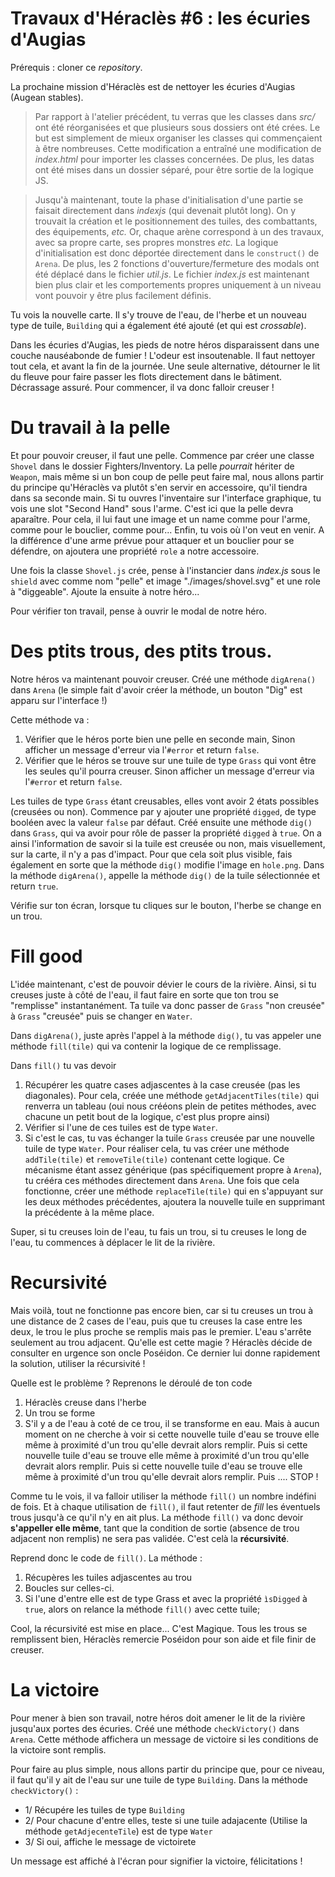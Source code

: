 # Travaux d'Héraclès #6 : les écuries d'Augias
 
Prérequis : cloner ce *repository*.

La prochaine mission d'Héraclès est de nettoyer les écuries d'Augias (Augean stables).

> Par rapport à l'atelier précédent, tu verras que les classes dans *src/* ont été réorganisées et que plusieurs sous dossiers ont été crées. Le but est simplement de mieux organiser les classes qui commençaient à être nombreuses. Cette modification a entraîné une modification de *index.html*  pour importer les classes concernées. De plus, les datas ont été mises dans un dossier séparé, pour être sortie de la logique JS.

> Jusqu'à maintenant, toute la phase d'initialisation d'une partie se faisait directement dans *indexjs* (qui devenait plutôt long). On y trouvait la création et le positionnement des tuiles, des combattants, des équipements, *etc.* Or, chaque arène correspond à un des travaux, avec sa propre carte, ses propres monstres *etc.* La logique d'initialisation est donc déportée directement dans le `construct()` de `Arena`. De plus, les 2 fonctions d'ouverture/fermeture des modals ont été déplacé dans le fichier *util.js*. Le fichier *index.js* est maintenant bien plus clair et les comportements propres uniquement à un niveau vont pouvoir y être plus facilement définis.

Tu vois la nouvelle carte. Il s'y trouve de l'eau, de l'herbe et un nouveau type de tuile, `Building` qui a également été ajouté (et qui est  *crossable*).

Dans les écuries d'Augias, les pieds de notre héros disparaissent dans une couche nauséabonde de fumier ! L'odeur est insoutenable. Il faut nettoyer tout cela, et avant la fin de la journée. Une seule alternative, détourner le lit du fleuve pour faire passer les flots directement dans le bâtiment. Décrassage assuré. Pour commencer, il va donc falloir creuser !

# Du travail à la pelle

Et pour pouvoir creuser, il faut une pelle.
Commence par créer une classe `Shovel` dans le dossier Fighters/Inventory. La pelle *pourrait* hériter de `Weapon`, mais même si un bon coup de pelle peut faire mal, nous allons partir du principe qu'Héraclès va plutôt s'en servir en accessoire, qu'il tiendra dans sa seconde main. Si tu ouvres l'inventaire sur l'interface graphique, tu vois une slot "Second Hand" sous l'arme. C'est ici que la pelle devra aparaître. Pour cela, il lui faut une image et un name comme pour l'arme, comme pour le bouclier, comme pour... Enfin, tu vois où l'on veut en venir. A la différence d'une arme prévue pour attaquer et un bouclier pour se défendre, on ajoutera une propriété `role` a notre accessoire.

Une fois la classe `Shovel.js` crée, pense à l'instancier dans *index.js* sous le `shield` avec comme nom "pelle" et image "./images/shovel.svg" et une role à "diggeable". Ajoute la ensuite à notre héro...

Pour vérifier ton travail, pense à ouvrir le modal de notre héro.

# Des ptits trous, des ptits trous.

Notre héros va maintenant pouvoir creuser. Créé une méthode `digArena()` dans `Arena` (le simple fait d'avoir créer la méthode, un bouton "Dig" est apparu sur l'interface !)

Cette méthode va :
1. Vérifier que le héros porte bien une pelle en seconde main, Sinon afficher un message d'erreur via l'`#error` et return `false`.
2. Vérifier que le héros se trouve sur une tuile de type `Grass` qui vont être les seules qu'il pourra creuser. Sinon afficher un message d'erreur via l'`#error` et return `false`.

Les tuiles de type `Grass` étant creusables, elles vont avoir 2 états possibles (creusées ou non). Commence par y ajouter une propriété `digged`, de type booléen avec la valeur `false` par défaut.
Créé ensuite une méthode `dig()` dans `Grass`, qui va avoir pour rôle de passer la propriété `digged` à `true`.
On a ainsi l'information de savoir si la tuile est creusée ou non, mais visuellement, sur la carte, il n'y a pas d'impact. Pour que cela soit plus visible, fais également en sorte que la méthode `dig()` modifie l'image en `hole.png`.
Dans la méthode `digArena()`, appelle la méthode `dig()` de la tuile sélectionnée et return `true`.

Vérifie sur ton écran, lorsque tu cliques sur le bouton, l'herbe se change en un trou.

# Fill good

L'idée maintenant, c'est de pouvoir dévier le cours de la rivière. Ainsi, si tu creuses juste à côté de l'eau, il faut faire en sorte que ton trou se "remplisse" instantanément. Ta tuile va donc passer de `Grass` "non creusée" à `Grass` "creusée" puis se changer en `Water`.

Dans `digArena()`, juste après l'appel à la méthode `dig()`, tu vas appeler une méthode `fill(tile)` qui va contenir la logique de ce remplissage.

Dans `fill()` tu vas devoir
1. Récupérer les quatre cases adjascentes à la case creusée (pas les diagonales).
Pour cela, créée une méthode `getAdjacentTiles(tile)` qui renverra un tableau (oui nous crééons plein de petites méthodes, avec chacune un petit bout de la logique, c'est plus propre ainsi)
2. Vérifier si l'une de ces tuiles est de type `Water`.
3. Si c'est le cas, tu vas échanger la tuile `Grass` creusée par une nouvelle tuile de type `Water`. Pour réaliser cela, tu vas créer une méthode `addTile(tile)` et `removeTile(tile)` contenant cette logique. Ce mécanisme étant assez générique (pas spécifiquement propre à `Arena`), tu crééra ces méthodes directement dans `Arena`. Une fois que cela fonctionne, créer une méthode `replaceTile(tile)` qui en s'appuyant sur les deux méthodes précédentes, ajoutera la nouvelle tuile en supprimant la précédente à la même place.

Super, si tu creuses loin de l'eau, tu fais un trou, si tu creuses le long de l'eau, tu commences à déplacer le lit de la rivière.

# Recursivité

Mais voilà, tout ne fonctionne pas encore bien, car si tu creuses un trou à une distance de 2 cases de l'eau, puis que tu creuses la case entre les deux, le trou le plus proche se remplis mais pas le premier. L'eau s'arrête seulement au trou adjacent. Qu'elle est cette magie ? Héraclès décide de consulter en urgence son oncle Poséidon. Ce dernier lui donne rapidement la solution, utiliser la récursivité ! 

Quelle est le problème ? Reprenons le déroulé de ton code
1. Héraclès creuse dans l'herbe
2. Un trou se forme
3. S'il y a de l'eau à coté de ce trou, il se transforme en eau.
Mais à aucun moment on ne cherche à voir si cette nouvelle tuile d'eau se trouve elle même à proximité d'un trou qu'elle devrait alors remplir. Puis si cette nouvelle tuile d'eau se trouve elle même à proximité d'un trou qu'elle devrait alors remplir. Puis si cette nouvelle tuile d'eau se trouve elle même à proximité d'un trou qu'elle devrait alors remplir. Puis .... STOP ! 

Comme tu le vois, il va falloir utiliser la méthode `fill()` un nombre indéfini de fois. Et à chaque utilisation de `fill()`, il faut retenter de *fill* les éventuels trous jusqu'à ce qu'il n'y en ait plus. La méthode `fill()` va donc devoir **s'appeller elle même**, tant que la condition de sortie (absence de trou adjacent non remplis) ne sera pas validée. C'est celà la **récursivité**.

Reprend donc le code de `fill()`. La méthode :
1. Récupères les tuiles adjascentes au trou
2. Boucles sur celles-ci. 
3. Si l'une d'entre elle est de type Grass et avec la propriété `ìsDigged` à `true`, alors on relance la méthode `fill()` avec cette tuile;

Cool,  la récursivité est mise en place... C'est Magique. 
Tous les trous se remplissent bien, Héraclès remercie Poséidon pour son aide et file finir de creuser. 

# La victoire

Pour mener à bien son travail, notre héros doit amener le lit de la rivière jusqu'aux portes des écuries. Créé une méthode `checkVictory()` dans `Arena`. Cette méthode affichera un message de victoire si les conditions de la victoire sont remplis.

Pour faire au plus simple, nous allons partir du principe que, pour ce niveau, il faut qu'il y ait de l'eau sur une tuile de type `Building`. Dans la méthode `checkVictory()` : 
- 1/ Récupére les tuiles de type `Building`
- 2/ Pour chacune d'entre elles, teste si une tuile adajacente (Utilise la méthode `getAdjecenteTile`) est de type `Water`
- 3/ Si oui, affiche le message de victoirete

Un message est affiché à l'écran pour signifier la victoire, félicitations ! 
